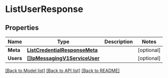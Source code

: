 # ListUserResponse

## Properties

Name | Type | Description | Notes
------------ | ------------- | ------------- | -------------
**Meta** | [**ListCredentialResponseMeta**](ListCredentialResponse_meta.md) |  | [optional] 
**Users** | [**[]IpMessagingV1ServiceUser**](ip_messaging.v1.service.user.md) |  | [optional] 

[[Back to Model list]](../README.md#documentation-for-models) [[Back to API list]](../README.md#documentation-for-api-endpoints) [[Back to README]](../README.md)


